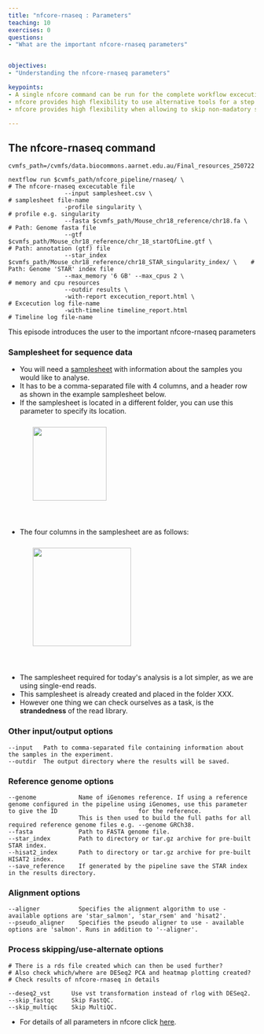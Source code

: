```yaml
---
title: "nfcore-rnaseq : Parameters"
teaching: 10
exercises: 0
questions:
- "What are the important nfcore-rnaseq parameters"


objectives:
- "Understanding the nfcore-rnaseq parameters"

keypoints:
- A single nfcore command can be run for the complete workflow excecution.
- nfcore provides high flexibility to use alternative tools for a step in the rnaseq pipeline.
- nfcore provides high flexibility when allowing to skip non-madatory steps in the rnaseq pipeline.

---
```


## The nfcore-rnaseq command
```
cvmfs_path=/cvmfs/data.biocommons.aarnet.edu.au/Final_resources_250722
  
nextflow run $cvmfs_path/nfcore_pipeline/rnaseq/ \                                                # The nfcore-rnaseq excecutable file
                --input samplesheet.csv \                                                         # samplesheet file-name
                -profile singularity \                                                            # profile e.g. singularity
                --fasta $cvmfs_path/Mouse_chr18_reference/chr18.fa \                              # Path: Genome fasta file
                --gtf $cvmfs_path/Mouse_chr18_reference/chr_18_startOfLine.gtf \                  # Path: annotation (gtf) file
                --star_index $cvmfs_path/Mouse_chr18_reference/chr18_STAR_singularity_index/ \    # Path: Genome 'STAR' index file
                --max_memory '6 GB' --max_cpus 2 \                                                # memory and cpu resources 
                --outdir results \
                -with-report excecution_report.html \                                             # Excecution log file-name 
                -with-timeline timeline_report.html                                               # Timeline log file-name
```


This episode introduces the user to the important nfcore-rnaseq parameters


### Samplesheet for sequence data
- You will need a [samplesheet](https://nf-co.re/rnaseq/3.7/usage#samplesheet-input) with information about the samples you would like to analyse. 
- It has to be a comma-separated file with 4 columns, and a header row as shown in the example samplesheet below. 
- If the samplesheet is located in a different folder, you can use this parameter to specify its location. 

<figure>
  <img src="{{ page.root }}/fig/elaborate_samplesheet.png" style="margin:10px;height:150px"/>
</figure><br>

- The four columns in the samplesheet are as follows:
<figure>
  <img src="{{ page.root }}/fig/samplesheet_description.png" style="margin:10px;height:200px"/>
</figure><br>

- The samplesheet required for today's analysis is a lot simpler, as we are using single-end reads. 
- This samplesheet is already created and placed in the folder XXX.
- However one thing we can check ourselves as a task, is the **strandedness** of the read library.




### Other input/output options
```
--input   Path to comma-separated file containing information about the samples in the experiment.
--outdir  The output directory where the results will be saved.
```

### Reference genome options
```
--genome            Name of iGenomes reference. If using a reference genome configured in the pipeline using iGenomes, use this parameter to give the ID                       for the reference. 
                    This is then used to build the full paths for all required reference genome files e.g. --genome GRCh38.
--fasta             Path to FASTA genome file.
--star_index        Path to directory or tar.gz archive for pre-built STAR index.
--hisat2_index      Path to directory or tar.gz archive for pre-built HISAT2 index.
--save_reference    If generated by the pipeline save the STAR index in the results directory.
```

### Alignment options
```
--aligner           Specifies the alignment algorithm to use - available options are 'star_salmon', 'star_rsem' and 'hisat2'.
--pseudo_aligner    Specifies the pseudo aligner to use - available options are 'salmon'. Runs in addition to '--aligner'.
```

### Process skipping/use-alternate options
```
# There is a rds file created which can then be used further?
# Also check which/where are DESeq2 PCA and heatmap plotting created?
# Check results of nfcore-rnaseq in details

```

```
--deseq2_vst      Use vst transformation instead of rlog with DESeq2.
--skip_fastqc     Skip FastQC.
--skip_multiqc    Skip MultiQC.
```

- For details of all parameters in nfcore click [here](https://nf-co.re/rnaseq/3.8.1/parameters).

